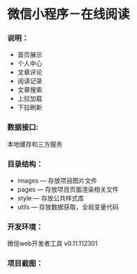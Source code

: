# 微信小程序－在线阅读

### 说明：

- 首页展示
- 个人中心
- 文章评论
- 阅读记录
- 文章搜索
- 上拉加载
- 下拉刷新

### 数据接口:

本地缓存和三方服务

### 目录结构：

- images — 存放项目图片文件
- pages — 存放项目页面渲染相关文件
- style — 存放公共样式库
- utils — 存放数据获取，全局变量代码

### 开发环境：

微信web开发者工具 v0.11.112301

### 项目截图：

